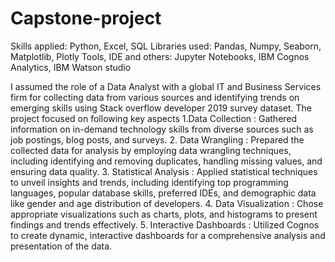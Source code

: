 # Capstone-project
Skills applied: Python, Excel, SQL
Libraries used: Pandas, Numpy, Seaborn, Matplotlib, Plotly
Tools, IDE and others: Jupyter Notebooks, IBM Cognos Analytics, IBM Watson studio

I assumed the role of a Data Analyst with a global IT and Business Services firm for collecting data from various sources and identifying trends on emerging skills using Stack overflow developer 2019 survey dataset.
The project focused on following key aspects
1.Data Collection : Gathered information on in-demand technology skills from diverse sources such as job postings, blog posts, and surveys.
2. Data Wrangling : Prepared the collected data for analysis by employing data wrangling techniques, including identifying and removing duplicates, handling missing values, and ensuring data quality.
3. Statistical Analysis : Applied statistical techniques to unveil insights and trends, including identifying top programming languages, popular database skills, preferred IDEs, and demographic data like gender and age distribution of developers.
4. Data Visualization : Chose appropriate visualizations such as charts, plots, and histograms to present findings and trends effectively.
5. Interactive Dashboards : Utilized Cognos to create dynamic, interactive dashboards for a comprehensive analysis and presentation of the data.
